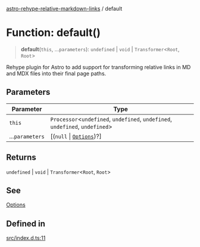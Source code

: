 [astro-rehype-relative-markdown-links](../README.md) / default

# Function: default()

> **default**(`this`, ...`parameters`): `undefined` | `void` | `Transformer`\<`Root`, `Root`>

Rehype plugin for Astro to add support for transforming relative links in MD and MDX files into their final page paths.

## Parameters

| Parameter       | Type                                                                          |
| --------------- | ----------------------------------------------------------------------------- |
| `this`          | `Processor`\<`undefined`, `undefined`, `undefined`, `undefined`, `undefined`> |
| ...`parameters` | \[(`null` \| [`Options`](../interfaces/Options.md))?]                         |

## Returns

`undefined` | `void` | `Transformer`\<`Root`, `Root`>

## See

[Options](../interfaces/Options.md)

## Defined in

[src/index.d.ts:11](https://github.com/vernak2539/astro-rehype-relative-markdown-links/blob/main/src/index.d.ts#L11)
